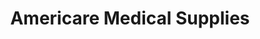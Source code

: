 ---
title: "Americare Medical Supplies"
url: /dearborn/americare-medical-supplies/
shop: Sanitätshaus
---